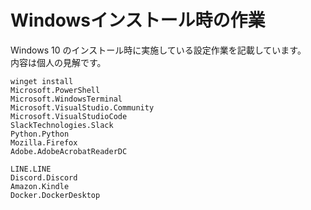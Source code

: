 # Windowsインストール時の作業
Windows 10 のインストール時に実施している設定作業を記載しています。  
内容は個人の見解です。  



```
winget install 
Microsoft.PowerShell
Microsoft.WindowsTerminal
Microsoft.VisualStudio.Community
Microsoft.VisualStudioCode
SlackTechnologies.Slack
Python.Python
Mozilla.Firefox
Adobe.AdobeAcrobatReaderDC

LINE.LINE
Discord.Discord
Amazon.Kindle
Docker.DockerDesktop
